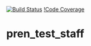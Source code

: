 [![Build Status](https://travis-ci.org/boswellgathu/pren_test_staff.svg?branch=master)](https://travis-ci.org/boswellgathu/pren_test_staff)
[!Code Coverage](https://codecov.io/gh/boswellgathu/pren_test_staff/branch/feature-exam/graphs/badge.svg)
# pren_test_staff

